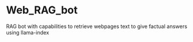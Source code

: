 # Web_RAG_bot
RAG bot with capabilities to retrieve webpages text to give factual answers using llama-index
